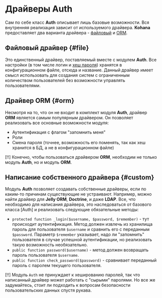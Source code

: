 # Драйверы Auth

Сам по себе класс **Auth** описывает лишь базовые возможности. Вся внутренняя реализация зависит от используемого драйвера.
 **Kohana** предоставляет два варианта драйвера - [файловый](auth/file/basic) и [ORM](auth/orm/basic).

## Файловый драйвер {#file}

Это единственный драйвер, поставляемый вместе с модулем **Auth**. Все настройки (в том числе логин и [хеш пароля](auth/hashing)) хранятся
 в конфигурационном файле, отсюда и название. Данный драйвер имеет смысл использовать для создания систем с ограниченным
 количеством пользователей без возможности управлять пользователями.

## Драйвер ORM {#orm}

Несмотря на то, что он не входит в комплект модуля **Auth**, драйвер **ORM** является самым популярным драйвером. Он позволяет
 реализовать все основные возможности модуля:

* Аутентификация с флагом "запомнить меня"
* Роли
* Смена пароля (точнее, возможность его поменять, так как хеш хранится в БД, а не в конфигурационном файле)

[!!] Конечно, чтобы пользоваться драйвером **ORM**, необходим не только модуль **Auth**, но и модуль **ORM**.

## Написание собственного драйвера {#custom}

Модуль **Auth** позволяет создавать собственные драйверы, если по каким-то причинам существующие не устраивают. Например,
 можно найти драйвер для **Jelly ORM**, **Doctrine**, и даже **LDAP**. Все, что необходимо для написания драйвера, это наследоваться от
 базового класса [Auth] и реализовать следующие обязательные методы:

* `protected function _login($username, $password, $remember)` - тут происходит аутентификация. Метод должен извлечь
 из хранилища пароль для пользователя `$username` и сравнить его с переданным `$password`. Параметр `$remember` указывает,
 надо ли "запомнить" пользователя в случае успешной аутентификации, но реализовать такую возможность необязательно.
* `public function password($username)` - метод должен возвращать пароль пользователя `$username`.
* `public function check_password($password)` - сравнивает переданный пароль с паролем текущего пользователя.

[!!] Модуль `Auth` не принуждает к хешированию паролей, так что написанный драйвер может работать с "сырыми" паролями.
 Но все же задумайтесь, стоит ли подходить к вопросам безопасности пользовательских данных спустя рукава.